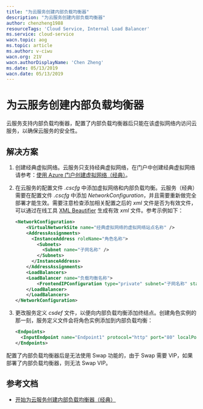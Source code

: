 ```yaml
---
title: "为云服务创建内部负载均衡器"
description: "为云服务创建内部负载均衡器"
author: chenzheng1988
resourceTags: 'Cloud Service, Internal Load Balancer'
ms.service: cloud-service
wacn.topic: aog
ms.topic: article
ms.author: v-ciwu
wacn.org: 21V
wacn.authorDisplayName: 'Chen Zheng'
ms.date: 05/13/2019
wacn.date: 05/13/2019
---
```


# 为云服务创建内部负载均衡器

云服务支持内部负载均衡器，配置了内部负载均衡器后只能在该虚拟网络内访问云服务，以确保云服务的安全性。

## 解决方案

1. 创建经典虚拟网络。云服务只支持经典虚拟网络，在门户中创建经典虚拟网络请参考：[使用 Azure 门户创建虚拟网络（经典）](https://docs.azure.cn/zh-cn/virtual-network/virtual-networks-create-vnet-classic-pportal)。

2. 在云服务的配置文件 *.cscfg* 中添加虚拟网络和内部负载均衡。云服务（经典）需要在配置文件 *.cscfg* 中添加 *NetworkConfiguration*，并且需要重新做完全部署才能生效。需要注意检查添加相关配置之后的 *xml* 文件是否为有效文件，可以通过在线工具 [XML Beautifier](http://xmlbeautifier.com/) 生成有效 *xml* 文件。参考示例如下：

    ```xml
    <NetworkConfiguration>
        <VirtualNetworkSite name="经典虚拟网络的虚拟网络站点名称" />
        <AddressAssignments>
          <InstanceAddress roleName="角色名称">
            <Subnets>
              <Subnet name="子网名称" />
            </Subnets>
          </InstanceAddress>
        </AddressAssignments>
        <LoadBalancers>
        <LoadBalancer name="负载均衡名称">
            <FrontendIPConfiguration type="private" subnet="子网名称" staticVirtualNetworkIPAddress="子网静态 IP 地址"/>
        </LoadBalancer>
        </LoadBalancers>
    </NetworkConfiguration>
    ```

3. 更改服务定义 *csdef* 文件，以便向内部负载均衡添加终结点。创建角色实例的那一刻，服务定义文件会将角色实例添加到内部负载均衡：

    ```xml
    <Endpoints>
      <InputEndpoint name="Endpoint1" protocol="http" port="80" localPort="80" loadBalancer="负载均衡名称"/>
    </Endpoints>
    ```

配置了内部负载均衡器后是无法使用 Swap 功能的，由于 Swap 需要 VIP，如果部署了内部负载均衡器，则无法 Swap VIP。

## 参考文档

* [开始为云服务创建内部负载均衡器（经典）](https://docs.microsoft.com/zh-cn/azure/load-balancer/load-balancer-get-started-ilb-classic-cloud)